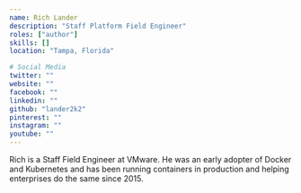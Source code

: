 ```yaml
---
name: Rich Lander
description: "Staff Platform Field Engineer"
roles: ["author"]
skills: []
location: "Tampa, Florida"

# Social Media 
twitter: ""
website: ""
facebook: ""
linkedin: ""
github: "lander2k2"
pinterest: ""
instagram: ""
youtube: ""
---
```


Rich is a Staff Field Engineer at VMware.  He was an early adopter of Docker and Kubernetes and has been running containers in production and helping enterprises do the same since 2015.
